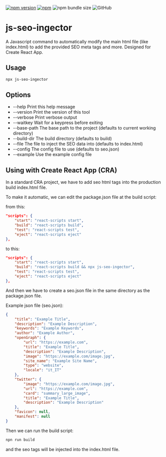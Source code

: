 [![npm version](https://badge.fury.io/js/js-seo-ingector.svg)](https://npmjs.com/package/js-seo-ingector) [![npm](https://img.shields.io/npm/dt/js-seo-ingector)](https://npmjs.com/package/js-seo-ingector) ![npm bundle size](https://img.shields.io/bundlephobia/min/js-seo-ingector) ![GitHub](https://img.shields.io/github/license/elius94/js-seo-ingector)

# js-seo-ingector
A Javascript command to automatically modify the main html file (like index.html) to add the provided SEO meta tags and more. Designed for Create React App.

## Usage
```bash
npx js-seo-ingector
```

## Options
 - --help                 Print this help message
 - --version              Print the version of this tool
 - --verbose              Print verbose output
 - --waitkey              Wait for a keypress before exiting
 - --base-path            The base path to the project (defaults to current working directory)
 - --build-dir            The build directory (defaults to build)
 - --file                 The file to inject the SEO data into (defaults to index.html)
 - --config               The config file to use (defaults to seo.json)
 - --example              Use the example config file

## Using with Create React App (CRA)
In a standard CRA project, we have to add seo html tags into the production build index.html file.

To make it automatic, we can edit the package.json file at the build script:

from this:
```json
"scripts": {
    "start": "react-scripts start",
    "build": "react-scripts build",
    "test": "react-scripts test",
    "eject": "react-scripts eject"
},
```
to this:
```json
"scripts": {
    "start": "react-scripts start",
    "build": "react-scripts build && npx js-seo-ingector",
    "test": "react-scripts test",
    "eject": "react-scripts eject"
},
```

And then we have to create a seo.json file in the same directory as the package.json file.

Example json file (seo.json):

```json
{
    "title": "Example Title",
    "description": "Example Description",
    "keywords": "Example Keywords",
    "author": "Example Author",
    "openGraph": {
        "url": "https://example.com",
        "title": "Example Title",
        "description": "Example Description",
        "image": "https://example.com/image.jpg",
        "site_name": "Example Site Name",
        "type": "website",
        "locale": "it_IT"
    },
    "twitter": {
        "image": "https://example.com/image.jpg",
        "url": "https://example.com",
        "card": "summary_large_image",
        "title": "Example Title",
        "description": "Example Description"
    },
    "favicon": null,
    "manifest": null
}
```

Then we can run the build script:
```bash
npn run build
```

and the seo tags will be injected into the index.html file.

